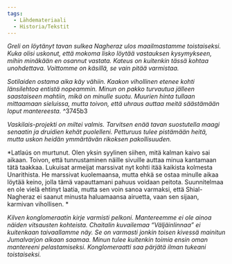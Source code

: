 ```yaml
---
tags:
  - Lähdemateriaali
  - Historia/Tekstit
---
```


*Greli on löytänyt tavan sulkea Nagheraz ulos maailmastamme toistaiseksi. Kuka olisi uskonut, että mokoma lisko löytää vastauksen kysymykseen, mihin minäkään en osannut vastata. Kateus on kuitenkin tässä kohtaa unohdettava. Voittomme on käsillä, se vain pitää varmistaa.*

*Sotilaiden ostama aika käy vähiin. Kaakon vihollinen etenee kohti länsilehtoa entistä nopeammin. Minun on pakko turvautua jälleen saastaiseen mahtiin, mikä on minulle suotu. Muurien hinta tullaan mittaamaan sieluissa, mutta toivon, että uhraus auttaa meitä säästämään loput mantereesta.* ^3745b3

*Vaskilais-projekti on miltei valmis. Tarvitsen enää tavan suostutella maagi senaatin ja druidien kehät puolelleni. Petturuus tulee pistämään heitä, mutta uskon heidän ymmärtävän rikoksen pakollisuuden.*

*Latlaús on murtunut. Olen yksin syylinen siihen, mitä kalman kaivo sai aikaan. Toivon, että tunnustaminen näille sivuille auttaa minua kantamaan tätä taakkaa. Lukuisat armeijat marssivat nyt kohti itää kaikista kolmesta Unarithista. He marssivat kuolemaansa, mutta ehkä se ostaa minulle aikaa löytää keino, jolla tämä vapauttamani pahuus voidaan peitota. Suunnitelmaa en ole vielä ehtinyt laatia, mutta sen voin sanoa varmaksi, että Shial-Nagheraz ei saanut minusta haluamaansa airuetta, vaan sen sijaan, karmivan vihollisen. *

*Kilven konglomeraatin kirje varmisti pelkoni. Mantereemme ei ole ainoa näiden vitsausten kohteista. Chaitalin kuvailemaa “Väljäinlinnaa” ei kuitenkaan taivaallamme näy. Se on varmasti jonkin toisen kivessä mainitun Jumalvarjon aikaan saamaa. Minun tulee kuitenkin toimia ensin oman mantereeni pelastamiseksi. Konglomeraatti saa pärjätä ilman tukeani toistaiseksi.*
